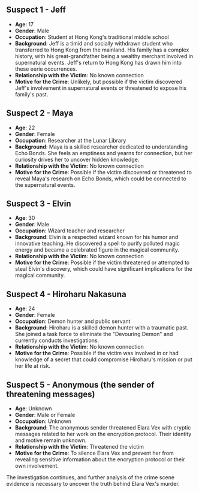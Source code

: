 ## Suspect 1 - **Jeff**
- **Age**: 17
- **Gender**: Male
- **Occupation**: Student at Hong Kong's traditional middle school
- **Background**: Jeff is a timid and socially withdrawn student who transferred to Hong Kong from the mainland. His family has a complex history, with his great-grandfather being a wealthy merchant involved in supernatural events. Jeff's return to Hong Kong has drawn him into these eerie occurrences.
- **Relationship with the Victim**: No known connection
- **Motive for the Crime**: Unlikely, but possible if the victim discovered Jeff's involvement in supernatural events or threatened to expose his family's past.

## Suspect 2 - **Maya**
- **Age**: 22
- **Gender**: Female
- **Occupation**: Researcher at the Lunar Library
- **Background**: Maya is a skilled researcher dedicated to understanding Echo Bonds. She feels an emptiness and yearns for connection, but her curiosity drives her to uncover hidden knowledge.
- **Relationship with the Victim**: No known connection
- **Motive for the Crime**: Possible if the victim discovered or threatened to reveal Maya's research on Echo Bonds, which could be connected to the supernatural events.

## Suspect 3 - **Elvin**
- **Age**: 30
- **Gender**: Male
- **Occupation**: Wizard teacher and researcher
- **Background**: Elvin is a respected wizard known for his humor and innovative teaching. He discovered a spell to purify polluted magic energy and became a celebrated figure in the magical community.
- **Relationship with the Victim**: No known connection
- **Motive for the Crime**: Possible if the victim threatened or attempted to steal Elvin's discovery, which could have significant implications for the magical community.

## Suspect 4 - **Hiroharu Nakasuna**
- **Age**: 24
- **Gender**: Female
- **Occupation**: Demon hunter and public servant
- **Background**: Hiroharu is a skilled demon hunter with a traumatic past. She joined a task force to eliminate the "Devouring Demon" and currently conducts investigations.
- **Relationship with the Victim**: No known connection
- **Motive for the Crime**: Possible if the victim was involved in or had knowledge of a secret that could compromise Hiroharu's mission or put her life at risk.

## Suspect 5 - Anonymous (the sender of threatening messages)
- **Age**: Unknown
- **Gender**: Male or Female
- **Occupation**: Unknown
- **Background**: The anonymous sender threatened Elara Vex with cryptic messages related to her work on the encryption protocol. Their identity and motive remain unknown.
- **Relationship with the Victim**: Threatened the victim
- **Motive for the Crime**: To silence Elara Vex and prevent her from revealing sensitive information about the encryption protocol or their own involvement.

The investigation continues, and further analysis of the crime scene evidence is necessary to uncover the truth behind Elara Vex's murder.